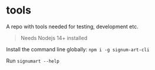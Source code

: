 # tools
A repo with tools needed for testing, development etc.

> Needs Nodejs 14+ installed

Install the command line globally: `npm i -g signum-art-cli`

Run `signumart --help`
